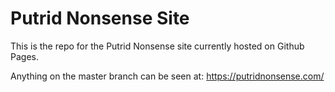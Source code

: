 # Putrid Nonsense Site

This is the repo for the Putrid Nonsense site currently hosted on Github Pages.

Anything on the master branch can be seen at: https://putridnonsense.com/
